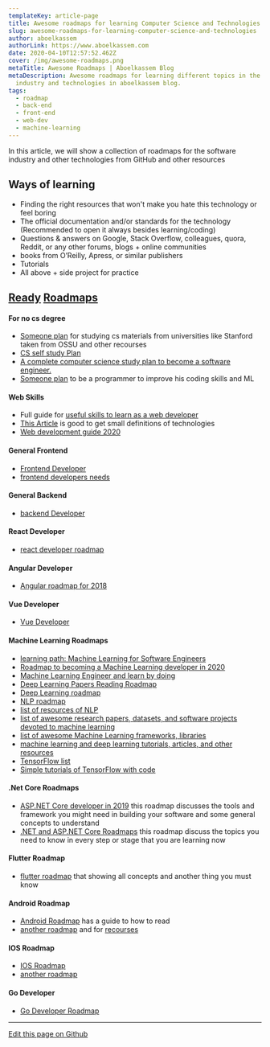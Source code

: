 ```yaml
---
templateKey: article-page
title: Awesome roadmaps for learning Computer Science and Technologies
slug: awesome-roadmaps-for-learning-computer-science-and-technologies
author: aboelkassem
authorLink: https://www.aboelkassem.com
date: 2020-04-10T12:57:52.462Z
cover: /img/awesome-roadmaps.png
metaTitle: Awesome Roadmaps | Aboelkassem Blog
metaDescription: Awesome roadmaps for learning different topics in the software
  industry and technologies in aboelkassem blog.
tags:
  - roadmap
  - back-end
  - front-end
  - web-dev
  - machine-learning
---
```

In this article, we will show a collection of roadmaps for the software industry and other technologies from GitHub and other resources

## Ways of learning

* Finding the right resources that won't make you hate this technology or feel boring
* The official documentation and/or standards for the technology (Recommended to open it always besides learning/coding)
* Questions & answers on Google, Stack Overflow, colleagues, quora, Reddit, or any other forums, blogs + online communities
* books from O’Reilly, Apress, or similar publishers
* Tutorials
* All above + side project for practice

## [Ready](https://github.com/orsanawwad/awesome-roadmaps "Ready") [Roadmaps](https://github.com/liuchong/awesome-roadmaps "Roadmaps")

#### For no cs degree

* [Someone plan](https://docs.google.com/spreadsheets/d/1k68FCaomytLylMsA9Ux0jASsfCVp1M8lNnXZk-BqaNs/edit) for studying cs materials from universities like Stanford taken from OSSU and other recourses
* [CS self study Plan](https://github.com/leniquenoralez/computer-science-self-study-plan)
* [A complete computer science study plan to become a software engineer.](https://github.com/jwasham/coding-interview-university)
* [Someone plan](https://github.com/IMSoley/cs-study-plan) to be a programmer to improve his coding skills and ML

#### Web Skills

* Full guide for [useful skills to learn as a web developer](https://andreasbm.github.io/web-skills/)
* [This Article](https://levelup.gitconnected.com/the-2020-web-developer-roadmap-76503ddfb327) is good to get small definitions of technologies
* [Web development guide 2020](https://github.com/andrews1022/web-development-2020-course-list)

#### General Frontend

* [Frontend Developer](https://roadmap.sh/frontend)
* [frontend developers needs](https://github.com/helloroman/frontend-roadmap)

#### General Backend

* [backend Developer](https://roadmap.sh/backend)

#### React Developer

* [react developer roadmap](https://github.com/adam-golab/react-developer-roadmap)

#### Angular Developer

* [Angular roadmap for 2018](https://github.com/sulco/angular-developer-roadmap)

#### Vue Developer

* [Vue Developer](https://github.com/flaviocopes/vue-developer-roadmap)

#### Machine Learning Roadmaps

* [learning path: Machine Learning for Software Engineers](https://github.com/ZuzooVn/machine-learning-for-software-engineers)
* [Roadmap to becoming a Machine Learning developer in 2020](https://github.com/JsonChao/ML-Roadmap)
* [Machine Learning Engineer and learn by doing](https://github.com/samehamin/StudyPlan/blob/master/Machine%20Learning%20Engineer.md)
* [Deep Learning Papers Reading Roadmap](https://github.com/floodsung/Deep-Learning-Papers-Reading-Roadmap)
* [Deep Learning roadmap](https://github.com/machinelearningmindset/deep-learning-roadmap)
* [NLP roadmap](https://github.com/graykode/nlp-roadmap)
* [list of resources of NLP](https://github.com/keon/awesome-nlp)
* [list of awesome research papers, datasets, and software projects devoted to machine learning](https://github.com/src-d/awesome-machine-learning-on-source-code)
* [list of awesome Machine Learning frameworks, libraries](https://github.com/josephmisiti/awesome-machine-learning)
* [machine learning and deep learning tutorials, articles, and other resources](https://github.com/ujjwalkarn/Machine-Learning-Tutorials)
* [TensorFlow list ](https://github.com/jtoy/awesome-tensorflow)
* [Simple tutorials of TensorFlow with code](https://github.com/nlintz/TensorFlow-Tutorials)

#### .Net Core Roadmaps

* [ASP.NET Core developer in 2019](https://github.com/MoienTajik/AspNetCore-Developer-Roadmap) this roadmap discusses the tools and framework you might need in building your software and some general concepts to understand
* [.NET and ASP.NET Core Roadmaps](https://github.com/phongnguyend/Practical.NET) this roadmap discuss the topics you need to know in every step or stage that you are learning now

#### Flutter Roadmap

* [flutter roadmap](https://github.com/olexale/flutter_roadmap) that showing all concepts and another thing you must know

#### Android Roadmap

* [Android Roadmap](https://github.com/mobile-roadmap/android-developer-roadmap) has a guide to how to read
* [another roadmap](https://github.com/MindorksOpenSource/android-developer-roadmap) and for [recourses](https://mindorks.com/android-app-development-online-course)

#### IOS Roadmap

* [IOS Roadmap](https://github.com/godrm/mobile-developer-roadmap)
* [another roadmap](https://github.com/BohdanOrlov/iOS-Developer-Roadmap)

#### Go Developer

* [Go Developer Roadmap](https://github.com/Alikhll/golang-developer-roadmap)

<hr>

[Edit this page on Github](https://github.com/aboelkassem/awesome_roadmaps/blob/master/README.md)